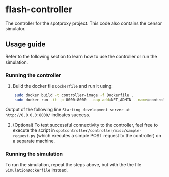 # flash-controller

The controller for the spotproxy project. This code also contains the censor simulator.

## Usage guide

Refer to the following section to learn how to use the controller or run the simulation.

### Running the controller

1. Build the docker file ```Dockerfile``` and run it using:

```sh
    sudo docker build -t controller-image -f Dockerfile .
    sudo docker run -it -p 8000:8000 --cap-add=NET_ADMIN --name=controller controller-image
```

Output of the following line `Starting development server at http://0.0.0.0:8000/` indicates success. 

2. (Optional) To test successful connectivity to the controller, feel free to execute the script in `spotcontroller/controller/misc/sample-request.py` (which executes a simple POST request to the controller) on a separate machine. 

### Running the simulation

To run the simulation, repeat the steps above, but with the the file ```SimulationDockerfile``` instead.
